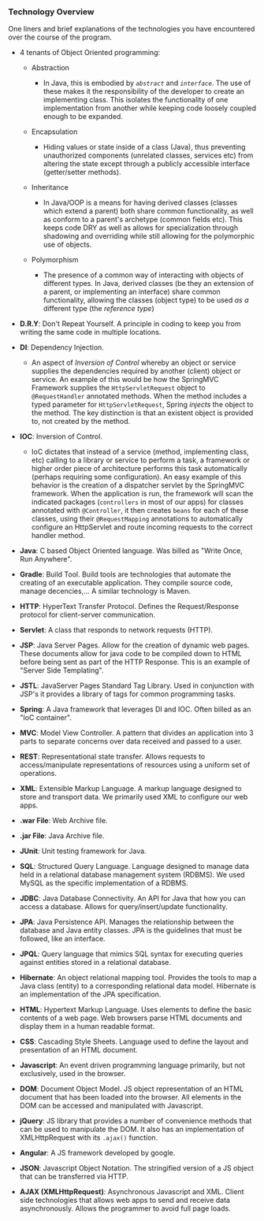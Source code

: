 ### Technology Overview

One liners and brief explanations of the technologies you have encountered over the course of the program.

* 4 tenants of Object Oriented programming:
  * Abstraction
    * In Java, this is embodied by *`abstract`* and *`interface`*. The use of these makes it the responsibility of the developer to create an implementing class. This isolates the functionality of one implementation from another while keeping code loosely coupled enough to be expanded.

  * Encapsulation
    * Hiding values or state inside of a class (Java), thus preventing unauthorized components (unrelated classes, services etc) from altering the state except through a publicly accessible interface (getter/setter methods).

  * Inheritance
    * In Java/OOP is a means for having derived classes (classes which extend a parent) both share common functionality, as well as conform to a parent's archetype (common fields etc). This keeps code DRY as well as allows for specialization through shadowing and overriding while still allowing for the polymorphic use of objects.

  * Polymorphism
    * The presence of a common way of interacting with objects of different types. In Java, derived classes (be they an extension of a parent, or implementing an interface) share common functionality, allowing the classes (object type) to be used *as a* different type (the *reference type*)

* **D.R.Y**: Don't Repeat Yourself. A principle in coding to keep you from writing the same code in multiple locations.

* **DI**: Dependency Injection.
  * An aspect of *Inversion of Control* whereby an object or service supplies the dependencies required by another (client) object or service. An example of this would be how the SpringMVC Framework supplies the `HttpServletRequest` object to `@RequestHandler` annotated methods. When the method includes a typed parameter for `HttpServletRequest`, Spring *injects* the object to the method. The key distinction is that an existent object is provided to, not created by the method.

* **IOC**: Inversion of Control.
  * IoC dictates that instead of a service (method, implementing class, etc) calling to a library or service to perform a task, a framework or higher order piece of architecture performs this task automatically (perhaps requiring some configuration). An easy example of this behavior is the creation of a dispatcher servlet by the SpringMVC framework. When the application is run, the framework will scan the indicated packages (`controllers` in most of our apps) for classes annotated with `@Controller`, it then creates `beans` for each of these classes, using their `@RequestMapping` annotations to automatically configure an HttpServlet and route incoming requests to the correct handler method.

* **Java**: C based Object Oriented language. Was billed as "Write Once, Run Anywhere".

* **Gradle**: Build Tool. Build tools are technologies that automate the creating of an executable application. They compile source code, manage decencies,... A similar technology is Maven.

* **HTTP**: HyperText Transfer Protocol. Defines the Request/Response protocol for client-server communication.

* **Servlet**: A class that responds to network requests (HTTP).

* **JSP**: Java Server Pages. Allow for the creation of dynamic web pages. These documents allow for java code to be compiled down to HTML before being sent as part of the HTTP Response. This is an example of "Server Side Templating".

* **JSTL**: JavaServer Pages Standard Tag Library. Used in conjunction with JSP's it provides a library of tags for common programming tasks.

* **Spring**: A Java framework that leverages DI and IOC. Often billed as an "IoC container".

* **MVC**: Model View Controller. A pattern that divides an application into 3 parts to separate concerns over data received and passed to a user.  

* **REST**: Representational state transfer. Allows requests to access/manipulate representations of resources using a uniform set of operations.

* **XML**: Extensible Markup Language. A markup language designed to store and transport data. We primarily used XML to configure our web apps.

* **.war File**: Web Archive file.

* **.jar File**: Java Archive file.

* **JUnit**: Unit testing framework for Java.

* **SQL**: Structured Query Language. Language designed to manage data held in a relational database management system (RDBMS). We used MySQL as the specific implementation of a RDBMS.

* **JDBC**: Java Database Connectivity. An API for Java that how you can access a database. Allows for query/insert/update functionality.

* **JPA**: Java Persistence API. Manages the relationship between the database and Java entity classes. JPA is the guidelines that must be followed, like an interface.

* **JPQL**: Query language that mimics SQL syntax for executing queries against entities stored in a relational database.

* **Hibernate**: An object relational mapping tool. Provides the tools to map a Java class (entity) to a corresponding relational data model. Hibernate is an implementation of the JPA specification.

* **HTML**: Hypertext Markup Language. Uses elements to define the basic contents of a web page. Web browsers parse HTML documents and display them in a human readable format.

* **CSS**: Cascading Style Sheets. Language used to define the layout and presentation of an HTML document.

* **Javascript**: An event driven programming language primarily, but not exclusively, used in the browser.

* **DOM**: Document Object Model. JS object representation of an HTML document that has been loaded into the browser. All elements in the DOM can be accessed and manipulated with Javascript.

* **jQuery**: JS library that provides a number of convenience methods that can be used to manipulate the DOM. It also has an implementation of XMLHttpRequest with its `.ajax()` function.

* **Angular**: A JS framework developed by google.

* **JSON**: Javascript Object Notation. The stringified version of a JS object that can be transferred via HTTP.

* **AJAX (XMLHttpRequest)**: Asynchronous Javascript and XML. Client side technologies that allows web apps to send and receive data asynchronously. Allows the programmer to avoid full page loads.

